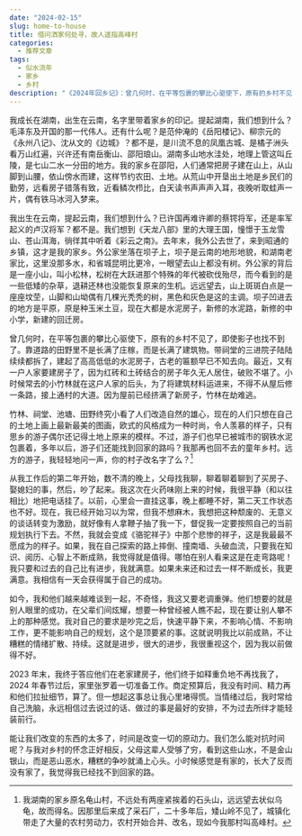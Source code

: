 ```yaml
---
date: "2024-02-15"
slug: home-to-house
title: 借问洒家何处寻，故人遥指高峰村
categories:
  - 推荐文章
tags:
  - 似水流年
  - 家乡
  - 乡村
description: "《2024年回乡记》：曾几何时，在平等包裹的攀比心驱使下，原有的乡村不见了，即使影子也找不到了。靠道路的田野里不是长满了庄稼，而是长满了建筑物。带祠堂的三进院子陆陆续续都拆了，建起了高高低低的水泥房子，古老的匾额早已不知去向。最近，又有一户人家要建房子了，因为红砖和土砖结合的房子年久无人居住，破败不堪了。小时候常去的小竹林就在这户人家的后头，为了将建筑材料运进来，不得不从屋后修一条路，接上通村的大道。因为屋前已经挤满了新房子，竹林在劫难逃。"
---
```


我成长在湖南，出生在云南，名字里带着家乡的印记。提起湖南，我们想到什么？毛泽东及开国的那一代伟人。还有什么呢？是范仲淹的《岳阳楼记》、柳宗元的《永州八记》、沈从文的《边城》？都不是，是川流不息的凤凰古城、是橘子洲头看万山红遍，兴许还有南岳衡山、邵阳琅山。湖南多山地水洼处，地理上管这叫丘陵，是七山二水一分田的地方。我的家乡在邵阳，人们通常把房子建在山上，从山脚到山腰，依山傍水而建，这样节约农田、土地。从荒山中开垦出土地是乡民们的勤劳，远看房子错落有致，近看鳞次栉比，白天读书声声声入耳，夜晚听取蛙声一片，偶有铁马冰河入梦来。

我出生在云南，提起云南，我们想到什么？已许国再难许卿的蔡锷将军，还是率军起义的卢汉将军？都不是。我们想到《天龙八部》里的大理王国，憧憬于玉龙雪山、苍山洱海，徜徉其中听着《彩云之南》。去年末，我外公去世了，来到昭通的乡镇，这才是我的家乡。外公家坐落在坝子上，坝子是云南的地形地貌，和湖南老家比，这里没那多水，和省城昆明比更冷，一眼望去山上都没有树。外公家的背后是一座小山，叫小松林，松树在大跃进那个特殊的年代被砍伐殆尽，而今看到的是一些低矮的杂草，退耕还林也没能恢复原来的生机。远远望去，山上斑斑白点是一座座坟茔，山脚和山坳偶有几棵光秃秃的树，黑色和灰色是这的主调。坝子凹进去的地方是平原，原是种玉米土豆，现在大都是水泥房子，新修的水泥路，新修的中小学，新建的回迁房。

曾几何时，在平等包裹的攀比心驱使下，原有的乡村不见了，即使影子也找不到了。靠道路的田野里不是长满了庄稼，而是长满了建筑物。带祠堂的三进院子陆陆续续都拆了，建起了高高低低的水泥房子，古老的匾额早已不知去向。最近，又有一户人家要建房子了，因为红砖和土砖结合的房子年久无人居住，破败不堪了。小时候常去的小竹林就在这户人家的后头，为了将建筑材料运进来，不得不从屋后修一条路，接上通村的大道。因为屋前已经挤满了新房子，竹林在劫难逃。

竹林、祠堂、池塘、田野终究小看了人们改造自然的雄心，现在的人们只想在自己的土地上画上最新最美的图画，欧式的风格成为一种时尚，令人羡慕的样子，只有思乡的游子偶尔还记得土地上原来的模样。不过，游子们也早已被城市的钢铁水泥包裹着，多年以后，游子们还能找到回家的路吗？我那再也回不去的童年乡村。远方的游子，我轻轻地问一声，你的村子改名字了么？[^1]

[^1]: 我湖南的家乡原名龟山村，不远处有两座紧挨着的石头山，远远望去状似乌龟，故而得名。因那里后来成了采石厂，二十多年后，矮山岭不见了，城镇化带走了大量的农村劳动力，农村开始合并、改名，现如今我那村叫高峰村。

从我工作后的第二年开始，数不清的晚上，父母找我聊，聊着聊着聊到了买房子、娶媳妇的事，然后，吵了起来。我这次在火药味刚上来的时候，我很平静（和以往相比）地把电话挂了。以前，心里会一直挂这事，晚上都睡不好，第二天工作状态也不好。现在，我已经开始习以为常，但我不想麻木，我想把这种颓废的、无意义的谈话转变为激励，就好像有人拿鞭子抽了我一下，督促我一定要按照自己的当前规划执行下去。不然，我就会变成《骆驼祥子》中那个悲惨的祥子，这是我最最不愿成为的样子。如果，我在自己探索的路上摔倒、撞南墙、头破血流，只要我在知识、阅历、心智上不断成熟，我觉得就是值得。哪怕在别人看来这是在走弯路呢！我只要和过去的自己比有进步，我就满意。如果未来还和过去一样不断成长，我更满意。我相信有一天会获得属于自己的成功。

如今，我和他们越来越难谈到一起，不奇怪，我这又要老调重弹。他们想要的就是别人眼里的成功，在父辈们间炫耀，想要一种曾经被人瞧不起，现在要让别人攀不上的那种感觉。我对自己的要求是吵完之后，快速平静下来，不影响心情、不影响工作，更不能影响自己的规划，这个是顶要紧的事。这就说明我比以前成熟，不让糟糕的情绪扩散、持续。这就是进步，很大的进步，我很重视这个，因为我以前做得不好。

2023 年末，我终于答应他们在老家建房子，他们终于如释重负地不再找我了，2024 年春节过后，家里张罗着一切准备工作。商定预算后，我没有时间、精力再和他们拉扯细节，算了。但一想起这事总让我心里堵得慌。当情绪过后，我时常给自己洗脑，永远相信过去说过的话、做过的事是最好的安排，不为过去所绊才能轻装前行。

能让我们改变的东西的太多了，时间是改变一切的原动力。我们怎么能对抗时间呢？与我对乡村的怀念正好相反，父母这辈人受够了穷，看到这些山水，不是金山银山，而是恶山恶水，糟糕的争吵就涌上心头。小时候感觉是有家的，长大了反而没有家了，我觉得我已经找不到回家的路。
